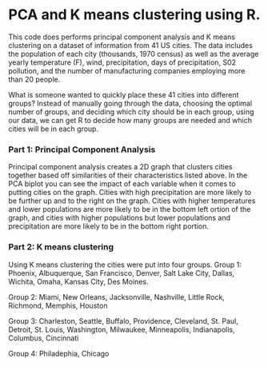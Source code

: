 # PCA and K means clustering using R.
This code does performs principal component analysis and K means clustering on a dataset of information from 41 US cities. The data includes the population of each city (thousands, 1970 census) as well as the average yearly temperature (F), wind, precipitation, days of precipitation, S02 pollution, and the number of manufacturing companies employing more than 20 people.

What is someone wanted to quickly place these 41 cities into different groups? Instead of manually going through the data, choosing the optimal number of groups, and deciding which city should be in each group, using our data, we can get R to decide how many groups are needed and which cities will be in each group.

### Part 1: Principal Component Analysis
Principal component analysis creates a 2D graph that clusters cities together based off similarities of their characteristics listed above. In the PCA biplot you can see the impact of each variable when it comes to putting cities on the graph. Cities with high precipitation are more likely to be further up and to the right on the graph. Cities with higher temperatures and lower populations are more likely to be in the bottom left ortion of the graph, and cities with higher populations but lower populations and precipitation are more likely to be in the bottom right portion.

### Part 2: K means clustering
Using K means clustering the cities were put into four groups. 
Group 1: Phoenix, Albuquerque, San Francisco, Denver, Salt Lake City, Dallas, Wichita, Omaha, Kansas City, Des Moines.

Group 2: Miami, New Orleans, Jacksonville, Nashville, Little Rock, Richmond, Memphis, Houston

Group 3: Charleston, Seattle, Buffalo, Providence, Cleveland, St. Paul, Detroit, St. Louis, Washington, Milwaukee, Minneapolis, Indianapolis, Columbus, Cincinnati

Group 4: Philadephia, Chicago

